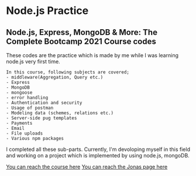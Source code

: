 # Node.js Practice

## Node.js, Express, MongoDB & More: The Complete Bootcamp 2021 Course codes
These codes are the practice which is made by me while I was learning node.js very first time.
```
In this course, following subjects are covered;
- middleware(Aggregation, Query etc.)
- Express
- MongoDB
- mongoose
- error handling
- Authentication and security
- Usage of postman
- Modeling data (schemes, relations etc.)
- Server-side pug templates
- Payments
- Email
- File uploads
- Various npm packages
```
I completed all these sub-parts. Currently, I'm devoloping myself in this field and working on a project which is implemented by using node.js, mongoDB.

[You can reach the course here](https://www.udemy.com/course/nodejs-express-mongodb-bootcamp/)
[You can reach the Jonas page here](https://codingheroes.io/resources/)
